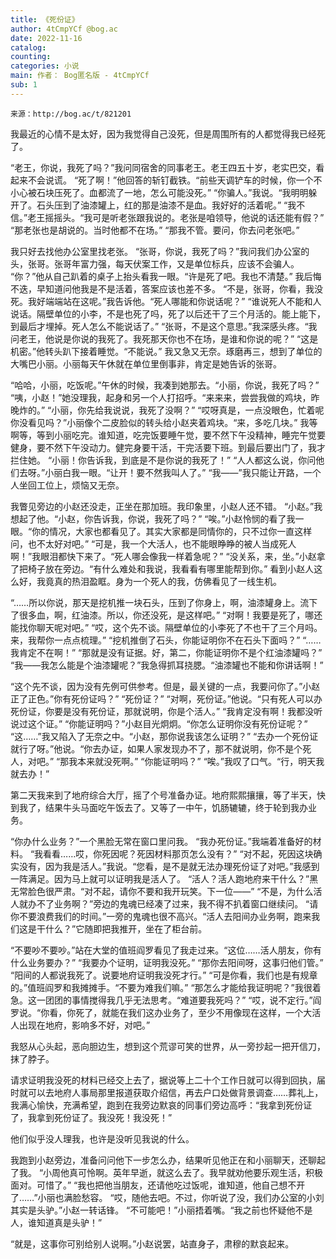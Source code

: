 ```yaml
---
title: 《死份证》
author: 4tCmpYCf @bog.ac
date: 2022-11-16
catalog: 
counting: 
categories: 小说
main: 作者： Bog匿名版 - 4tCmpYCf
sub: 1
---
```

    来源：http://bog.ac/t/821201

我最近的心情不是太好，因为我觉得自己没死，但是周围所有的人都觉得我已经死了。

“老王，你说，我死了吗？”我问同宿舍的同事老王。老王四五十岁，老实巴交，看起来不会说谎。
“死了啊！”他回答的斩钉截铁。“前些天调铲车的时候，你一个不小心被石块压死了。血都流了一地，怎么可能没死。”
“你骗人。”我说。“我明明躲开了。石头压到了油漆罐上，红的那是油漆不是血。我好好的活着呢。”
“我不信。”老王摇摇头。“我可是听老张跟我说的。老张是咱领导，他说的话还能有假？”
“那老张也是胡说的。当时他都不在场。”
“那我不管。要问，你去问老张吧。”

我只好去找他办公室里找老张。
“张哥，你说，我死了吗？”我问我们办公室的头，张哥。张哥年富力强，每天伏案工作，又是单位标兵，应该不会骗人。
“你？”他从自己趴着的桌子上抬头看我一眼。“许是死了吧。我也不清楚。”
我后悔不迭，早知道问他我是不是活着，答案应该也差不多。
“不是，张哥，你看，我没死。我好端端站在这呢。”我告诉他。“死人哪能和你说话呢？”
“谁说死人不能和人说话。隔壁单位的小李，不是也死了吗，死了以后还干了三个月活的。能上能下，到最后才埋掉。死人怎么不能说话了。”
“张哥，不是这个意思。”我深感头疼。“我问老王，他说是你说的我死了。我死那天你也不在场，是谁和你说的呢？”
“这是机密。”他转头趴下接着睡觉。“不能说。”
我又急又无奈。琢磨再三，想到了单位的大嘴巴小丽。小丽每天午休就在单位里倒事非，肯定是她告诉的张哥。

“哈哈，小丽，吃饭呢。”午休的时候，我凑到她那去。“小丽，你说，我死了吗？”
“咦，小赵！”她没理我，起身和另一个人打招呼。“来来来，尝尝我做的鸡块，昨晚炸的。”
“小丽，你先给我说说，我死了没啊？”
“哎呀真是，一点没眼色，忙着呢你没看见吗？”小丽像个二皮脸似的转头给小赵夹着鸡块。“来，多吃几块。”
我等啊等，等到小丽吃完。谁知道，吃完饭要睡午觉，要不然下午没精神，睡完午觉要健身，要不然下午没动力。健完身要干活，干完活要下班。到最后要出门了，我才拦住她。
“小丽！你告诉我，到底是不是你说的我死了！”
“人人都这么说，你问他们去呀。”小丽白我一眼。“让开！要不然我叫人了。”
“我——”我只能让开路，一个人坐回工位上，烦恼又无奈。

我瞥见旁边的小赵还没走，正坐在那加班。我印象里，小赵人还不错。
“小赵。”我想起了他。“小赵，你告诉我，你说，我死了吗？”
“唉。”小赵怜悯的看了我一眼。“你的情况，大家也都看见了。其实大家都是同情你的，只不过你一直这样问，也不太好对吧。”
“可是，我一个大活人，也不能眼睁睁的被人当成死人啊！”我眼泪都快下来了。“死人哪会像我一样着急呢？”
“没关系，来，坐。”小赵拿了把椅子放在旁边。“有什么难处和我说，我看看有哪里能帮到你。”
看到小赵人这么好，我竟真的热泪盈眶。身为一个死人的我，仿佛看见了一线生机。

“……所以你说，那天是挖机推一块石头，压到了你身上，啊，油漆罐身上。流下了很多血，啊，红油漆。所以，你还没死，是这样吧。”
“对啊！我要是死了，哪还能找你聊天呢对吧。”
“哎，这个先不谈。隔壁单位的小李死了不也干了三个月吗。来，我帮你一点点梳理。”
“挖机推倒了石头，你能证明你不在石头下面吗？”
“……我肯定不在啊！”
“那就是没有证据。好，第二，你能证明你不是个红油漆罐吗？”
“我——我怎么能是个油漆罐呢？”我急得抓耳挠腮。“油漆罐也不能和你讲话啊！”

“这个先不谈，因为没有先例可供参考。但是，最关键的一点，我要问你了。”小赵正了正色。”你有死份证吗？”
“死份证？”
“对啊，死份证。”他说。“只有死人可以办死份证，你要是没有死份证，那就说明，你是个活人。”
“我肯定没有啊！我都没听说过这个证。”
“你能证明吗？”小赵目光炯炯。“你怎么证明你没有死份证呢？”
“这……”我又陷入了无奈之中。“小赵，那你说我该怎么证明？”
“去办一个死份证就行了呀。”他说。“你去办证，如果人家发现办不了，那不就说明，你不是个死人，对吧。”
“那我本来就没死啊。”
“你能证明吗？”
“唉。”我叹了口气。“行，明天我就去办！”

第二天我来到了地府综合大厅，摇了个号准备办证。地府熙熙攘攘，等了半天，快到我了，结果牛头马面吃午饭去了。又等了一中午，饥肠辘辘，终于轮到我办业务。

“你办什么业务？”一个黑脸无常在窗口里问我。
“我办死份证。”我端着准备好的材料。
“我看看……哎，你死因呢？死因材料那页怎么没有？”
“对不起，死因这块确实没有，因为我是活人。”我说。“您看，是不是就无法办理死份证了对吧。”我感到一阵满足。因为马上就可以证明我是活人了。
“活人？活人跑地府来干什么？”黑无常脸色很严肃。“对不起，请你不要和我开玩笑。下一位——”
“不是，为什么活人就办不了业务啊？”旁边的鬼魂已经凑了过来，我不得不扒着窗口继续问。
“请你不要浪费我们的时间。”一旁的鬼魂也很不高兴。“活人去阳间办业务啊，跑来我们这是干什么？”它随即把我推开，坐在了柜台前。

“不要吵不要吵。”站在大堂的值班阎罗看见了我走过来。“这位……活人朋友，你有什么业务要办？”
“我要办个证明，证明我没死。”
“那你去阳间呀，这事归他们管。”
“阳间的人都说我死了。说要地府证明我没死才行。”
“可是你看，我们也是有规章的。”值班阎罗和我摊摊手。“不要为难我们嘛。”
“那怎么才能给我证明呢？”我很着急。这一团团的事情搅得我几乎无法思考。“难道要我死吗？”
“哎，说不定行。”阎罗说。“你看，你死了，就能在我们这办业务了，至少不用像现在这样，一个大活人出现在地府，影响多不好，对吧。”

我怒从心头起，恶向胆边生，想到这个荒谬可笑的世界，从一旁抄起一把开信刀，抹了脖子。

请求证明我没死的材料已经交上去了，据说等上二十个工作日就可以得到回执，届时就可以去地府人事局那里报道获取介绍信，再去户口处做背景调查……葬礼上，我满心愉快，充满希望，跑到在我旁边默哀的同事们旁边高呼：“我拿到死份证了，我拿到死份证了。我没死！我没死！”

他们似乎没人理我，也许是没听见我说的什么。

我跑到小赵旁边，准备问问他下一步怎么办，结果听见他正在和小丽聊天，还聊起了我。
“小周他真可怜啊。英年早逝，就这么去了。我早就劝他要乐观生活，积极面对。可惜了。”
“我也把他当朋友，还请他吃过饭呢，谁知道，他自己想不开了……”小丽也满脸愁容。
“哎，随他去吧。不过，你听说了没，我们办公室的小刘其实是头驴。”小赵一转话锋。
“不可能吧！”小丽捂着嘴。“我之前也怀疑他不是人，谁知道真是头驴！”

“就是，这事你可别给别人说啊。”小赵说罢，站直身子，肃穆的默哀起来。
